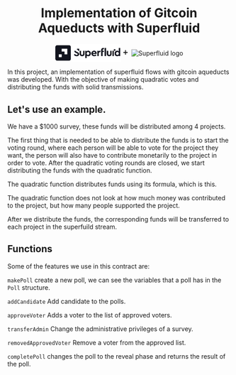 <h1 align="center">Implementation of Gitcoin Aqueducts with Superfluid
</h1>

<p align="center">
<img  width="150" align="center" padding="0 0 10px" alt="Superfluid logo" src="https://github.com/superfluid-finance/protocol-monorepo/raw/dev/sf-logo.png" /> ➕ <img src=""/> <img  width="150" align="center" padding="0 0 10px" alt="Superfluid logo" src="https://global.discourse-cdn.com/standard11/uploads/gitcoin1/original/1X/7074a77ab7768030574e7b2aebeff2d491886f55.png"/> 
</p>

In this project, an implementation of superfluid flows with gitcoin aqueducts was developed. With the objective of making quadratic votes and distributing the funds with solid transmissions.

## Let's use an example.

We have a $1000 survey, these funds will be distributed among 4 projects.

The first thing that is needed to be able to distribute the funds is to start the voting round, where each person will be able to vote for the project they want, the person will also have to contribute monetarily to the project in order to vote.
After the quadratic voting rounds are closed, we start distributing the funds with the quadratic function.

The quadratic function distributes funds using its formula, which is this.



The quadratic function does not look at how much money was contributed to the project, but how many people supported the project.

After we distribute the funds, the corresponding funds will be transferred to each project in the superfuild stream.

## Functions

Some of the features we use in this contract are:

`makePoll` create a new poll, we can see the variables that a poll has in the `Poll` structure.

`addCandidate` Add candidate to the polls.

`approveVoter` Adds a voter to the list of approved voters.

`transferAdmin` Change the administrative privileges of a survey.

`removedApprovedVoter` Remove a voter from the approved list.

`completePoll` changes the poll to the reveal phase and returns the result of the poll.